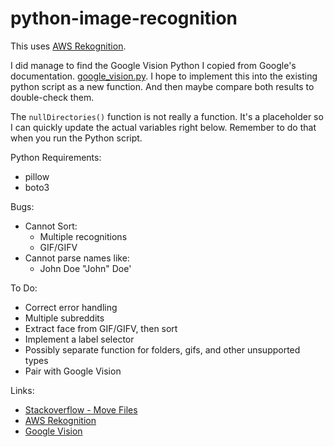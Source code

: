 # python-image-recognition

This uses [AWS Rekognition](https://docs.aws.amazon.com/rekognition/latest/dg/images-bytes.html). 

I did manage to find the Google Vision Python I copied from Google's documentation. [google_vision.py](https://github.com/hxrsmurf/python-image-recognition/blob/master/google_vision.py). I hope to implement this into the existing python script as a new function. And then maybe compare both results to double-check them. 

The `nullDirectories()` function is not really a function. It's a placeholder so I can quickly update the actual variables right below. Remember to do that when you run the Python script.

Python Requirements:

* pillow
* boto3

Bugs:

* Cannot Sort:
  * Multiple recognitions
  * GIF/GIFV
* Cannot parse names like:
  * John Doe "John" Doe'

To Do:

* Correct error handling
* Multiple subreddits
* Extract face from GIF/GIFV, then sort
* Implement a label selector
* Possibly separate function for folders, gifs, and other unsupported types
* Pair with Google Vision

Links:
* [Stackoverflow - Move Files](https://stackoverflow.com/questions/2909975/python-list-directory-subdirectory-and-files)
* [AWS Rekognition](https://docs.aws.amazon.com/rekognition/latest/dg/images-bytes.html)
* [Google Vision](https://cloud.google.com/vision/docs/internet-detection)
